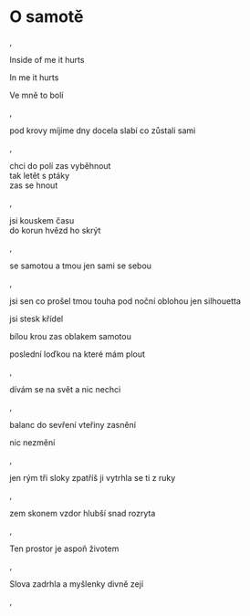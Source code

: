 O samotě
========

,

Inside of me
  it hurts

In me
  it hurts

Ve mně
  to bolí

,

pod krovy
míjíme dny
docela slabí
co zůstali sami

,

chci do polí
zas vyběhnout  
tak letět s ptáky  
zas se hnout

,

jsi kouskem času  
do korun hvězd ho skrýt

,


se samotou
a tmou
jen sami
se sebou

,

jsi sen
co prošel tmou
touha
pod noční oblohou
jen silhouetta

jsi stesk křídel

bílou krou
zas oblakem
samotou

poslední loďkou
na které mám plout

,

dívám se na svět
  a nic nechci

,

balanc    do sevření
vteřiny
   zasnění

nic nezmění

,

jen rým   tři sloky
zpatříš ji
vytrhla    se ti z ruky

,

zem skonem  vzdor
hlubší
snad rozryta

,

Ten prostor
  je aspoň životem

,

Slova zadrhla
  a myšlenky divně zejí

,
